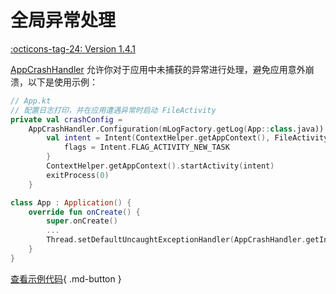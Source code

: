 # 全局异常处理

[:octicons-tag-24: Version 1.4.1](https://ave.entropy2020.cn/version/tools/#141)

[AppCrashHandler](https://api.ave.entropy2020.cn/tools/com.ave.vastgui.tools.exception/-app-crash-handler/index.html) 允许你对于应用中未捕获的异常进行处理，避免应用意外崩溃，以下是使用示例：

```kotlin
// App.kt
// 配置日志打印，并在应用遭遇异常时启动 FileActivity
private val crashConfig =
    AppCrashHandler.Configuration(mLogFactory.getLog(App::class.java)) { _, _ ->
        val intent = Intent(ContextHelper.getAppContext(), FileActivity::class.java).apply {
            flags = Intent.FLAG_ACTIVITY_NEW_TASK
        }
        ContextHelper.getAppContext().startActivity(intent)
        exitProcess(0)
    }

class App : Application() {
    override fun onCreate() {
        super.onCreate()
        ...
        Thread.setDefaultUncaughtExceptionHandler(AppCrashHandler.getInstance(crashConfig))
    }
}
```

[查看示例代码](https://github.com/SakurajimaMaii/Android-Vast-Extension/blob/develop/app/src/main/kotlin/com/ave/vastgui/app/net/OpenApi.kt){ .md-button }
